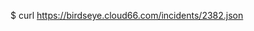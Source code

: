 <!-- layout:code post: cloud66-birdseye_get-a-single-incident -->


$ curl https://birdseye.cloud66.com/incidents/2382.json
